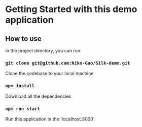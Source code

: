 # Getting Started with this demo application

## How to use

In the project directory, you can run:

### `git clone git@github.com:Niko-Guo/Silk-demo.git`

Clone the codebase to your local machine

### `npm install`

Download all the dependencies

### `npm run start`

Run this application in the 'localhost:3000'

